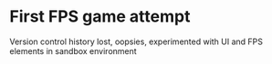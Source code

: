 # First FPS game attempt
 Version control history lost, oopsies, experimented with UI and FPS elements in sandbox environment
